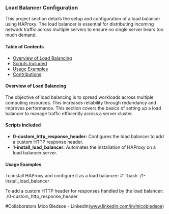 ### Load Balancer Configuration

This project section details the setup and configuration of a load balancer using HAProxy. The load balancer is essential for distributing incoming network traffic across multiple servers to ensure no single server bears too much demand.

#### Table of Contents

- [Overview of Load Balancing](#overview-of-load-balancing)
- [Scripts Included](#scripts-included)
- [Usage Examples](#usage-examples)
- [Contributions](#contributions)

#### Overview of Load Balancing

The objective of load balancing is to spread workloads across multiple computing resources. This increases reliability through redundancy and improves performance. This section covers the basics of setting up a load balancer to manage traffic efficiently across a server cluster.

#### Scripts Included

- **0-custom_http_response_header:** Configures the load balancer to add a custom HTTP response header.
- **1-install_load_balancer:** Automates the installation of HAProxy on a load balancer server.

#### Usage Examples

To install HAProxy and configure it as a load balancer:
#```bash
./1-install_load_balancer

To add a custom HTTP header for responses handled by the load balancer:
./0-custom_http_response_header

#Collaborators
Mico Bledsoe - LinkedIn(www.linkedin.com/in/micobledsoe)
